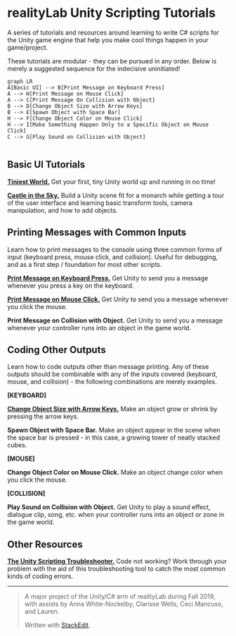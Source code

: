 

# realityLab Unity Scripting Tutorials

A series of tutorials and resources around learning to write C# scripts for the Unity game engine that help you make cool things happen in your game/project.

These tutorials are modular - they can be pursued in any order. Below is merely a suggested sequence for the indecisive uninitiated!


```mermaid
graph LR
A[Basic UI] --> B[Print Message on Keyboard Press]
A --> H[Print Message on Mouse Click]
A --> C[Print Message On Collision with Object]
B --> D[Change Object Size with Arrow Keys]
B --> E[Spawn Object with Space Bar]
H --> F[Change Object Color on Mouse Click]
H --> I[Make Something Happen Only to a Specific Object on Mouse Click]
C --> G[Play Sound on Collision with Object]


```

## Basic UI Tutorials

**[Tiniest World.](https://docs.google.com/document/d/1HICcZzxWDP6cL9Y6xMmYOgyY1Ym7-_HHbYp5XHS6zbQ/edit?usp=sharing)**  Get your first, tiny Unity world up and running in no time!
 
**[Castle in the  Sky.](https://www.youtube.com/watch?v=14N5oHBaOSE&feature=youtu.be)**  Build a Unity scene fit for a monarch while getting a tour of the user interface and learning basic transform tools, camera manipulation, and how to add objects.

## Printing Messages with Common Inputs
Learn how to print messages to the console using three common forms of input (keyboard press, mouse click, and collision). Useful for debugging, and as a first step / foundation for most other scripts.

**[Print Message on Keyboard Press.](https://youtu.be/2Vdnk1WNIHI)** Get Unity to send you a message whenever you press a key on the keyboard.

**[Print Message on Mouse Click.](https://youtu.be/2Vdnk1WNIHI)** Get Unity to send you a message whenever you click the mouse. 

**Print Message on Collision with Object.** Get Unity to send you a message whenever your controller runs into an object in the game world.

## Coding Other Outputs
Learn how to code outputs other than message printing. Any of these outputs should be combinable with any of the inputs covered (keyboard, mouse, and collision) - the following combinations are merely examples.

**[KEYBOARD]**

**[Change Object Size with Arrow Keys.](https://www.youtube.com/watch?v=NaKjmQqp5uA&feature=youtu.be)** Make an object grow or shrink by pressing the arrow keys.

**Spawn Object with Space Bar.** Make an object appear in the scene when the space bar is pressed - in this case, a growing tower of neatly stacked cubes.

**[MOUSE]**

**Change Object Color on Mouse Click.** Make an object change color when you click the mouse.

**[COLLISION]**

**Play Sound on Collision with Object.** Get Unity to play a sound effect, dialogue clip, song, etc. when your controller runs into an object or zone in the game world.

## Other Resources
**[The Unity Scripting Troubleshooter.](https://harvard.az1.qualtrics.com/jfe/form/SV_0Drc0IHiLqermkt)** Code not working? Work through your problem with the aid of this troubleshooting tool to catch the most common kinds of coding errors.

---

> A major project of the Unity/C# arm of realityLab during Fall 2019,
> with assists by Anna White-Nockelby, Clarisse Wells, Ceci Mancuso, and Lauren.
> 
> 
> 
> 
> Written with [StackEdit](https://stackedit.io/).

<!--stackedit_data:
eyJoaXN0b3J5IjpbLTg3OTcxNTI4NywtMjA1NzcyOTEwMywxMD
A3OTE5MzIyLDExNTg5MDY4MDJdfQ==
-->